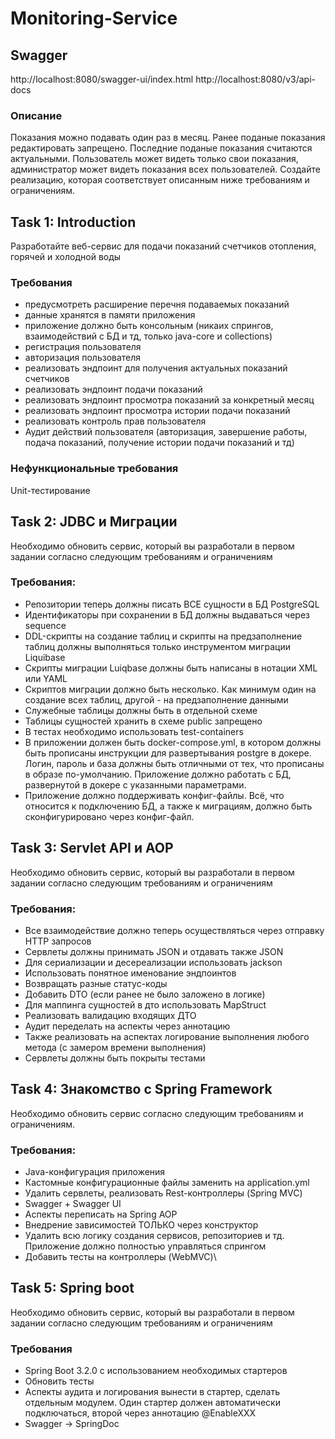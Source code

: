 # Monitoring-Service

## Swagger
http://localhost:8080/swagger-ui/index.html
http://localhost:8080/v3/api-docs

### Описание
Показания можно подавать один раз в месяц.
Ранее поданые показания редактировать запрещено.
Последние поданые показания считаются актуальными.
Пользователь может видеть только свои показания, администратор может видеть показания всех пользователей.
Создайте реализацию, которая соответствует описанным ниже требованиям и ограничениям.

## Task 1: Introduction
Разработайте веб-сервис для подачи показаний счетчиков отопления, горячей и холодной воды

### Требования
- предусмотреть расширение перечня подаваемых показаний
- данные хранятся в памяти приложения
- приложение должно быть консольным (никаих спрингов, взаимодействий с БД и тд, только java-core и collections)
- регистрация пользователя
- авторизация пользователя
- реализовать эндпоинт для получения актуальных показаний счетчиков
- реализовать эндпоинт подачи показаний
- реализовать эндпоинт просмотра показаний за конкретный месяц
- реализовать эндпоинт просмотра истории подачи показаний
- реализовать контроль прав пользователя
- Аудит действий пользователя (авторизация, завершение работы, подача показаний, получение истории подачи показаний и тд)

### Нефункциональные требования
Unit-тестирование

## Task 2: JDBC и Миграции
Необходимо обновить сервис, который вы разработали в первом задании согласно следующим требованиям и ограничениям

### Требования:
- Репозитории теперь должны писать ВСЕ сущности в БД PostgreSQL
- Идентификаторы при сохранении в БД должны выдаваться через sequence
- DDL-скрипты на создание таблиц и скрипты на предзаполнение таблиц должны выполняться только инструментом миграции Liquibase
- Скрипты миграции Luiqbase должны быть написаны в нотации XML или YAML
- Скриптов миграции должно быть несколько. Как минимум один на создание всех таблиц, другой - на предзаполнение данными
- Служебные таблицы должны быть в отдельной схеме
- Таблицы сущностей хранить в схеме public запрещено
- В тестах необходимо использовать test-containers
- В приложении должен быть docker-compose.yml, в котором должны быть прописаны инструкции для развертывания postgre в докере. Логин, пароль и база должны быть отличными от тех, что прописаны в образе по-умолчанию. Приложение должно работать с БД, развернутой в докере с указанными параметрами.
- Приложение должно поддерживать конфиг-файлы. Всё, что относится к подключению БД, а также к миграциям, должно быть сконфигурировано через конфиг-файл.

## Task 3: Servlet API и AOP
Необходимо обновить сервис, который вы разработали в первом задании согласно следующим требованиям и ограничениям

### Требования:
- Все взаимодействие должно теперь осуществляться через отправку HTTP запросов
- Сервлеты должны принимать JSON и отдавать также JSON
- Для сериализации и десереализации использовать jackson
- Использовать понятное именование эндпоинтов
- Возвращать разные статус-коды
- Добавить  DTO (если ранее не было заложено в логике)
- Для маппинга сущностей в дто использовать MapStruct
- Реализовать валидацию входящих ДТО
- Аудит переделать на аспекты через аннотацию
- Также реализовать на аспектах логирование выполнения любого метода (с замером времени выполнения)
- Сервлеты должны быть покрыты тестами

## Task 4: Знакомство с Spring Framework
Необходимо обновить сервис согласно следующим требованиям и ограничениям.

### Требования:
- Java-конфигурация приложения
- Кастомные конфигурационные файлы заменить на application.yml
- Удалить сервлеты, реализовать Rest-контроллеры (Spring MVC)
- Swagger + Swagger UI
- Аспекты переписать на Spring AOP
- Внедрение зависимостей ТОЛЬКО через конструктор
- Удалить всю логику создания сервисов, репозиториев и тд. Приложение должно полностью управляться спрингом
- Добавить тесты на контроллеры (WebMVC)\

## Task 5: Spring boot
Необходимо обновить сервис, который вы разработали в первом задании согласно следующим требованиям и ограничениям

### Требования
- Spring Boot 3.2.0 с использованием необходимых стартеров
- Обновить тесты
- Аспекты аудита и логирования вынести в стартер, сделать отдельным модулем. Один стартер должен автоматически подключаться, второй через аннотацию @EnableXXX
- Swagger -> SpringDoc